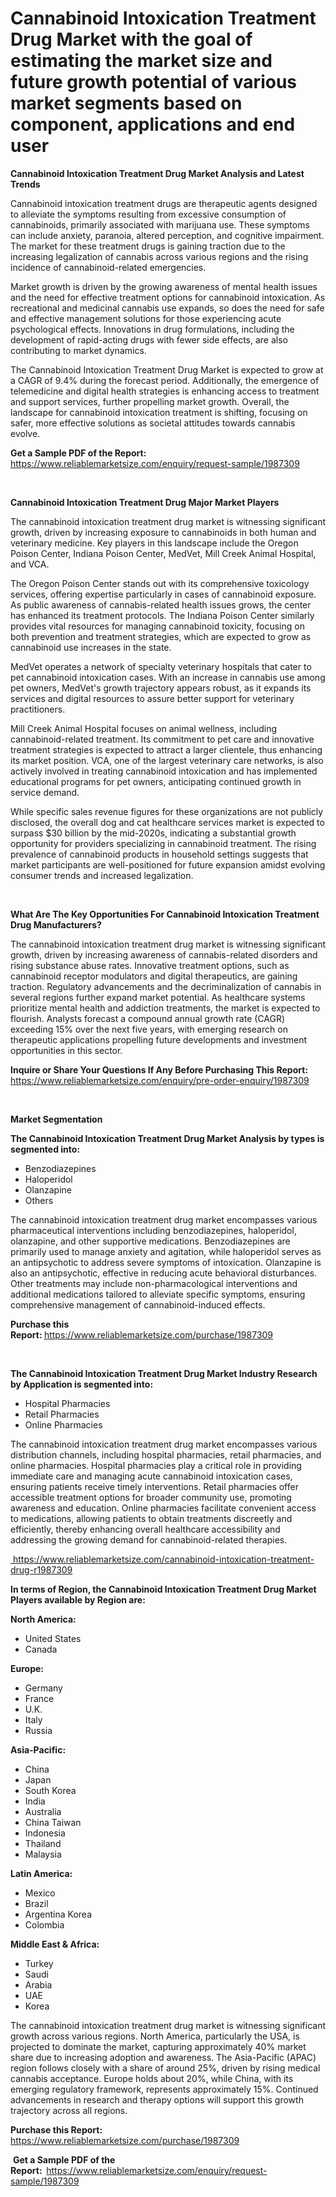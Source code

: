 <p><h1>Cannabinoid Intoxication Treatment Drug Market with the goal of estimating the market size and future growth potential of various market segments based on component, applications and end user</h1></p><p><strong>Cannabinoid Intoxication Treatment Drug Market Analysis and Latest Trends</strong></p>
<p><p>Cannabinoid intoxication treatment drugs are therapeutic agents designed to alleviate the symptoms resulting from excessive consumption of cannabinoids, primarily associated with marijuana use. These symptoms can include anxiety, paranoia, altered perception, and cognitive impairment. The market for these treatment drugs is gaining traction due to the increasing legalization of cannabis across various regions and the rising incidence of cannabinoid-related emergencies.</p><p>Market growth is driven by the growing awareness of mental health issues and the need for effective treatment options for cannabinoid intoxication. As recreational and medicinal cannabis use expands, so does the need for safe and effective management solutions for those experiencing acute psychological effects. Innovations in drug formulations, including the development of rapid-acting drugs with fewer side effects, are also contributing to market dynamics.</p><p>The Cannabinoid Intoxication Treatment Drug Market is expected to grow at a CAGR of 9.4% during the forecast period. Additionally, the emergence of telemedicine and digital health strategies is enhancing access to treatment and support services, further propelling market growth. Overall, the landscape for cannabinoid intoxication treatment is shifting, focusing on safer, more effective solutions as societal attitudes towards cannabis evolve.</p></p>
<p><strong>Get a Sample PDF of the Report:&nbsp;</strong> <a href="https://www.reliablemarketsize.com/enquiry/request-sample/1987309?utm_campaign=3320&utm_medium=2&utm_source=Github&utm_content=ia&utm_term=19042025&utm_id=cannabinoid-intoxication-treatment-drug">https://www.reliablemarketsize.com/enquiry/request-sample/1987309</a></p>
<p>&nbsp;</p>
<p><strong>Cannabinoid Intoxication Treatment Drug Major Market Players</strong></p>
<p><p>The cannabinoid intoxication treatment drug market is witnessing significant growth, driven by increasing exposure to cannabinoids in both human and veterinary medicine. Key players in this landscape include the Oregon Poison Center, Indiana Poison Center, MedVet, Mill Creek Animal Hospital, and VCA.</p><p>The Oregon Poison Center stands out with its comprehensive toxicology services, offering expertise particularly in cases of cannabinoid exposure. As public awareness of cannabis-related health issues grows, the center has enhanced its treatment protocols. The Indiana Poison Center similarly provides vital resources for managing cannabinoid toxicity, focusing on both prevention and treatment strategies, which are expected to grow as cannabinoid use increases in the state.</p><p>MedVet operates a network of specialty veterinary hospitals that cater to pet cannabinoid intoxication cases. With an increase in cannabis use among pet owners, MedVet's growth trajectory appears robust, as it expands its services and digital resources to assure better support for veterinary practitioners.</p><p>Mill Creek Animal Hospital focuses on animal wellness, including cannabinoid-related treatment. Its commitment to pet care and innovative treatment strategies is expected to attract a larger clientele, thus enhancing its market position. VCA, one of the largest veterinary care networks, is also actively involved in treating cannabinoid intoxication and has implemented educational programs for pet owners, anticipating continued growth in service demand.</p><p>While specific sales revenue figures for these organizations are not publicly disclosed, the overall dog and cat healthcare services market is expected to surpass $30 billion by the mid-2020s, indicating a substantial growth opportunity for providers specializing in cannabinoid treatment. The rising prevalence of cannabinoid products in household settings suggests that market participants are well-positioned for future expansion amidst evolving consumer trends and increased legalization.</p></p>
<p>&nbsp;</p>
<p><strong>What Are The Key Opportunities For Cannabinoid Intoxication Treatment Drug Manufacturers?</strong></p>
<p><p>The cannabinoid intoxication treatment drug market is witnessing significant growth, driven by increasing awareness of cannabis-related disorders and rising substance abuse rates. Innovative treatment options, such as cannabinoid receptor modulators and digital therapeutics, are gaining traction. Regulatory advancements and the decriminalization of cannabis in several regions further expand market potential. As healthcare systems prioritize mental health and addiction treatments, the market is expected to flourish. Analysts forecast a compound annual growth rate (CAGR) exceeding 15% over the next five years, with emerging research on therapeutic applications propelling future developments and investment opportunities in this sector.</p></p>
<p><strong>Inquire or Share Your Questions If Any Before Purchasing This Report:</strong> <a href="https://www.reliablemarketsize.com/enquiry/pre-order-enquiry/1987309?utm_campaign=3320&utm_medium=2&utm_source=Github&utm_content=ia&utm_term=19042025&utm_id=cannabinoid-intoxication-treatment-drug">https://www.reliablemarketsize.com/enquiry/pre-order-enquiry/1987309</a></p>
<p>&nbsp;</p>
<p><strong>Market Segmentation</strong></p>
<p><strong>The Cannabinoid Intoxication Treatment Drug Market Analysis by types is segmented into:</strong></p>
<p><ul><li>Benzodiazepines</li><li>Haloperidol</li><li>Olanzapine</li><li>Others</li></ul></p>
<p><p>The cannabinoid intoxication treatment drug market encompasses various pharmaceutical interventions including benzodiazepines, haloperidol, olanzapine, and other supportive medications. Benzodiazepines are primarily used to manage anxiety and agitation, while haloperidol serves as an antipsychotic to address severe symptoms of intoxication. Olanzapine is also an antipsychotic, effective in reducing acute behavioral disturbances. Other treatments may include non-pharmacological interventions and additional medications tailored to alleviate specific symptoms, ensuring comprehensive management of cannabinoid-induced effects.</p></p>
<p><strong>Purchase this Report:&nbsp;</strong><a href="https://www.reliablemarketsize.com/purchase/1987309?utm_campaign=3320&utm_medium=2&utm_source=Github&utm_content=ia&utm_term=19042025&utm_id=cannabinoid-intoxication-treatment-drug">https://www.reliablemarketsize.com/purchase/1987309</a></p>
<p>&nbsp;</p>
<p><strong>The Cannabinoid Intoxication Treatment Drug Market Industry Research by Application is segmented into:</strong></p>
<p><ul><li>Hospital Pharmacies</li><li>Retail Pharmacies</li><li>Online Pharmacies</li></ul></p>
<p><p>The cannabinoid intoxication treatment drug market encompasses various distribution channels, including hospital pharmacies, retail pharmacies, and online pharmacies. Hospital pharmacies play a critical role in providing immediate care and managing acute cannabinoid intoxication cases, ensuring patients receive timely interventions. Retail pharmacies offer accessible treatment options for broader community use, promoting awareness and education. Online pharmacies facilitate convenient access to medications, allowing patients to obtain treatments discreetly and efficiently, thereby enhancing overall healthcare accessibility and addressing the growing demand for cannabinoid-related therapies.</p></p>
<p><a href="https://www.reliablemarketsize.com/cannabinoid-intoxication-treatment-drug-r1987309?utm_campaign=3320&utm_medium=2&utm_source=Github&utm_content=ia&utm_term=19042025&utm_id=cannabinoid-intoxication-treatment-drug">&nbsp;https://www.reliablemarketsize.com/cannabinoid-intoxication-treatment-drug-r1987309</a></p>
<p><strong>In terms of Region, the Cannabinoid Intoxication Treatment Drug Market Players available by Region are:</strong></p>
<p>
    <p> <strong> North America: </strong>
        <ul>
            <li>United States</li>
            <li>Canada</li>
        </ul>
        </p> 
    <p> <strong> Europe: </strong>
        <ul>
            <li>Germany</li>
            <li>France</li>
            <li>U.K.</li>
            <li>Italy</li>
            <li>Russia</li>
        </ul>
        </p> 
    <p> <strong> Asia-Pacific: </strong>
        <ul>
            <li>China</li>
            <li>Japan</li>
            <li>South Korea</li>
            <li>India</li>
            <li>Australia</li>
            <li>China Taiwan</li>
            <li>Indonesia</li>
            <li>Thailand</li>
            <li>Malaysia</li>
        </ul>
        </p> 
    <p> <strong> Latin America: </strong>
        <ul>
            <li>Mexico</li>
            <li>Brazil</li>
            <li>Argentina Korea</li>
            <li>Colombia</li>
        </ul>
        </p> 
    <p> <strong> Middle East & Africa: </strong>
        <ul>
            <li>Turkey</li>
            <li>Saudi</li>
            <li>Arabia</li>
            <li>UAE</li>
            <li>Korea</li>
        </ul>
    </p>
    </p>
<p><p>The cannabinoid intoxication treatment drug market is witnessing significant growth across various regions. North America, particularly the USA, is projected to dominate the market, capturing approximately 40% market share due to increasing adoption and awareness. The Asia-Pacific (APAC) region follows closely with a share of around 25%, driven by rising medical cannabis acceptance. Europe holds about 20%, while China, with its emerging regulatory framework, represents approximately 15%. Continued advancements in research and therapy options will support this growth trajectory across all regions.</p></p>
<p><strong>Purchase this Report: </strong><a href="https://www.reliablemarketsize.com/purchase/1987309?utm_campaign=3320&utm_medium=2&utm_source=Github&utm_content=ia&utm_term=19042025&utm_id=cannabinoid-intoxication-treatment-drug">https://www.reliablemarketsize.com/purchase/1987309</a></p>
<p>&nbsp;<strong>Get a Sample PDF of the Report:&nbsp;&nbsp;</strong><a href="https://www.reliablemarketsize.com/enquiry/request-sample/1987309?utm_campaign=3320&utm_medium=2&utm_source=Github&utm_content=ia&utm_term=19042025&utm_id=cannabinoid-intoxication-treatment-drug">https://www.reliablemarketsize.com/enquiry/request-sample/1987309</a></p>
<p><strong></strong></p>
<p><p></p><p></p><p></p></p>